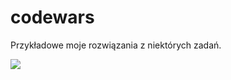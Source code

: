 # codewars

Przykładowe moje rozwiązania z niektórych zadań.

[![](https://www.codewars.com/users/micrem/badges/large)](https://www.codewars.com/users/micrem)
